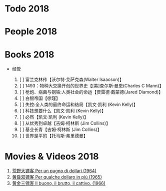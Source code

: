 # Todo 2018

# People 2018

# Books 2018

+ 经管

    1. [ ] 富兰克林传【沃尔特·艾萨克森(Walter Isaacson)】
    1. [ ] 1493：物种大交换开创的世界史【[美]查尔斯·曼恩(Charles C Mann)】
    1. [ ] 枪炮、病菌与钢铁:人类社会的命运【贾雷德·戴蒙德(Jared Diamond)】
    1. [ ] 白银帝国【徐瑾】
    1. [ ] 失控:全人类的最终命运和结局【凯文·凯利 (Kevin Kelly)】
    1. [ ] 科技想要什么【凯文·凯利 (Kevin Kelly)】
    1. [ ] 必然【凯文·凯利 (Kevin Kelly)】
    1. [ ] 从优秀到卓越【吉姆·柯林斯 (Jim Collins)】
    1. [ ] 基业长青【吉姆·柯林斯 (Jim Collins)】
    1. [ ] 世界是平的【托马斯·弗里德曼】

# Movies & Videos 2018

1. [荒野大镖客 Per un pugno di dollari (1964)](https://movie.douban.com/subject/1302522/)
1. [黄昏双镖客 Per qualche dollaro in più (1965)](https://movie.douban.com/subject/1295586/)
1. [黄金三镖客 Il buono, il brutto, il cattivo. (1966)](https://movie.douban.com/subject/1401118/)
